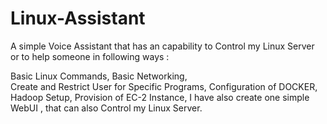 # Linux-Assistant

A simple Voice Assistant that has an capability to Control my Linux Server or to help someone in following ways :

Basic Linux Commands,
Basic Networking,\
Create and Restrict User for Specific Programs,
Configuration of DOCKER,
Hadoop Setup,
Provision of EC-2 Instance,
I have also create one simple WebUI , that can also Control my Linux Server.
